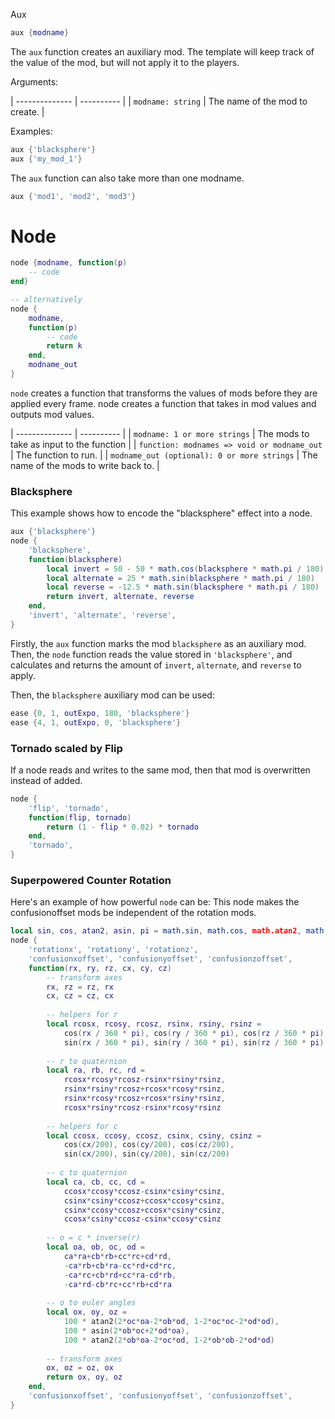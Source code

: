  Aux
```lua
aux {modname}
```
The `aux` function creates an auxiliary mod. The template will keep track of the value of the mod, but will not apply it to the players.

Arguments:

| -------------- | ---------- |
| `modname: string` | The name of the mod to create. |

Examples:
```lua
aux {'blacksphere'}
aux {'my_mod_1'}
```

The `aux` function can also take more than one modname.

```lua
aux {'mod1', 'mod2', 'mod3'}
```

# Node
```lua
node {modname, function(p)
	-- code
end}

-- alternatively
node {
	modname,
	function(p)
		-- code
		return k
	end,
	modname_out
}
```


`node` creates a function that transforms the values of mods before they are applied every frame.
node creates a function that takes in mod values and outputs mod values.

| -------------- | ---------- |
| `modname: 1 or more strings` | The mods to take as input to the function |
| `function: modnames => void or modname_out` | The function to run. |
| `modname_out (optional): 0 or more strings` | The name of the mods to write back to. |


### Blacksphere
This example shows how to encode the "blacksphere" effect into a node.
```lua
aux {'blacksphere'}
node {
	'blacksphere',
	function(blacksphere)
		local invert = 50 - 50 * math.cos(blacksphere * math.pi / 180)
		local alternate = 25 * math.sin(blacksphere * math.pi / 180)
		local reverse = -12.5 * math.sin(blacksphere * math.pi / 180)
		return invert, alternate, reverse
	end,
	'invert', 'alternate', 'reverse',
}
```
Firstly, the `aux` function marks the mod `blacksphere` as an auxiliary mod. Then, the `node` function reads the value stored in `'blacksphere'`, and calculates and returns the amount of `invert`, `alternate`, and `reverse` to apply.

Then, the `blacksphere` auxiliary mod can be used:
```lua
ease {0, 1, outExpo, 180, 'blacksphere'}
ease {4, 1, outExpo, 0, 'blacksphere'}
```

### Tornado scaled by Flip
If a node reads and writes to the same mod, then that mod is overwritten instead of added.
```lua
node {
	'flip', 'tornado',
	function(flip, tornado)
		return (1 - flip * 0.02) * tornado
	end,
	'tornado',
}
```

### Superpowered Counter Rotation
Here's an example of how powerful `node` can be:
This node makes the confusionoffset mods be independent of the rotation mods.
```lua
local sin, cos, atan2, asin, pi = math.sin, math.cos, math.atan2, math.asin, math.pi
node {
	'rotationx', 'rotationy', 'rotationz',
	'confusionxoffset', 'confusionyoffset', 'confusionzoffset',
	function(rx, ry, rz, cx, cy, cz)
		-- transform axes
		rx, rz = rz, rx
		cx, cz = cz, cx
		
		-- helpers for r
		local rcosx, rcosy, rcosz, rsinx, rsiny, rsinz =
			cos(rx / 360 * pi), cos(ry / 360 * pi), cos(rz / 360 * pi),
			sin(rx / 360 * pi), sin(ry / 360 * pi), sin(rz / 360 * pi)
		
		-- r to quaternion
		local ra, rb, rc, rd =
			rcosx*rcosy*rcosz-rsinx*rsiny*rsinz,
			rsinx*rsiny*rcosz+rcosx*rcosy*rsinz,
			rsinx*rcosy*rcosz+rcosx*rsiny*rsinz,
			rcosx*rsiny*rcosz-rsinx*rcosy*rsinz
		
		-- helpers for c
		local ccosx, ccosy, ccosz, csinx, csiny, csinz =
			cos(cx/200), cos(cy/200), cos(cz/200),
			sin(cx/200), sin(cy/200), sin(cz/200)
		
		-- c to quaternion
		local ca, cb, cc, cd =
			ccosx*ccosy*ccosz-csinx*csiny*csinz,
			csinx*csiny*ccosz+ccosx*ccosy*csinz,
			csinx*ccosy*ccosz+ccosx*csiny*csinz,
			ccosx*csiny*ccosz-csinx*ccosy*csinz
		
		-- o = c * inverse(r)
		local oa, ob, oc, od =
			ca*ra+cb*rb+cc*rc+cd*rd,
			-ca*rb+cb*ra-cc*rd+cd*rc,
			-ca*rc+cb*rd+cc*ra-cd*rb,
			-ca*rd-cb*rc+cc*rb+cd*ra
		
		-- o to euler angles
		local ox, oy, oz =
			100 * atan2(2*oc*oa-2*ob*od, 1-2*oc*oc-2*od*od),
			100 * asin(2*ob*oc+2*od*oa),
			100 * atan2(2*ob*oa-2*oc*od, 1-2*ob*ob-2*od*od)
		
		-- transform axes
		ox, oz = oz, ox
		return ox, oy, oz
	end,
	'confusionxoffset', 'confusionyoffset', 'confusionzoffset',
}
```
